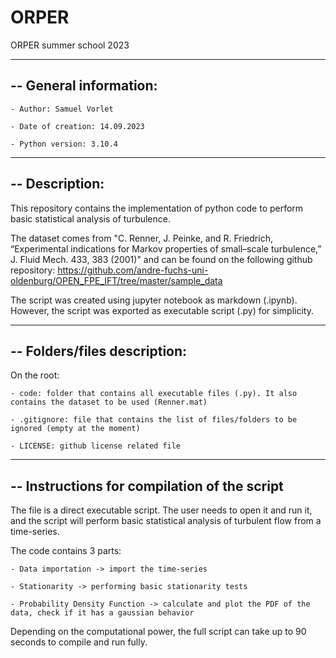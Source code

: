 # ORPER
ORPER summer school 2023

------------------------------------------------------
-- General information:
------------------------------------------------------

	- Author: Samuel Vorlet

	- Date of creation: 14.09.2023

	- Python version: 3.10.4

------------------------------------------------------
-- Description: 
------------------------------------------------------
This repository contains the implementation of python code to perform basic statistical analysis of turbulence.

The dataset comes from "C. Renner, J. Peinke, and R. Friedrich, “Experimental indications for Markov
properties of small–scale turbulence,” J. Fluid Mech. 433, 383 (2001)" and can be found on the following github repository: 
https://github.com/andre-fuchs-uni-oldenburg/OPEN_FPE_IFT/tree/master/sample_data

The script was created using jupyter notebook as markdown (.ipynb). However, the script was exported as executable script (.py) for simplicity.

------------------------------------------------------
-- Folders/files description:
------------------------------------------------------
On the root:

	- code: folder that contains all executable files (.py). It also contains the dataset to be used (Renner.mat) 

	- .gitignore: file that contains the list of files/folders to be ignored (empty at the moment)

	- LICENSE: github license related file

------------------------------------------------------
-- Instructions for compilation of the script
------------------------------------------------------

The file is a direct executable script. The user needs to open it and run it, and the script will perform basic statistical analysis of turbulent flow from a time-series.

The code contains 3 parts:

	- Data importation -> import the time-series

	- Stationarity -> performing basic stationarity tests

	- Probability Density Function -> calculate and plot the PDF of the data, check if it has a gaussian behavior

Depending on the computational power, the full script can take up to 90 seconds to compile and run fully.